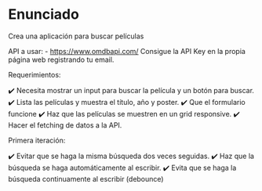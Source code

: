 # Enunciado

Crea una aplicación para buscar películas

API a usar: - <https://www.omdbapi.com/> Consigue la API Key en la propia página web registrando tu email.

Requerimientos:

✔️ Necesita mostrar un input para buscar la película y un botón para buscar.
✔️ Lista las películas y muestra el título, año y poster.
✔️ Que el formulario funcione
✔️ Haz que las películas se muestren en un grid responsive.
✔️ Hacer el fetching de datos a la API.

Primera iteración:

✔️ Evitar que se haga la misma búsqueda dos veces seguidas.
✔️ Haz que la búsqueda se haga automáticamente al escribir.
✔️ Evita que se haga la búsqueda continuamente al escribir (debounce)
